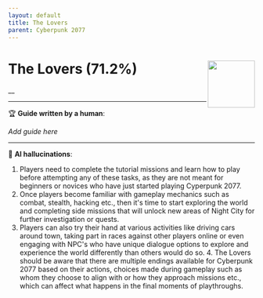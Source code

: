 ```yaml
---
layout: default
title: The Lovers
parent: Cyberpunk 2077
---
```


# The Lovers (71.2%) <img align="right" src="https://cdn.cloudflare.steamstatic.com/steamcommunity/public/images/apps/1091500/25bab7e2288262ad801664e62f241e2839edb457.jpg" width="96" height="96">

__

---

:trophy: **Guide written by a human**:

_Add guide here_

---

:robot: **AI hallucinations**:

1. Players need to complete the tutorial missions and learn how to play before attempting any of these tasks, as they are not meant for beginners or novices who have just started playing Cyperpunk 2077.
2. Once players become familiar with gameplay mechanics such as combat, stealth, hacking etc., then it's time to start exploring the world and completing side missions that will unlock new areas of Night City for further investigation or quests.
3. Players can also try their hand at various activities like driving cars around town, taking part in races against other players online or even engaging with NPC's who have unique dialogue options to explore and experience the world differently than others would do so. 4. The Lovers should be aware that there are multiple endings available for Cyberpunk 2077 based on their actions, choices made during gameplay such as whom they choose to align with or how they approach missions etc., which can affect what happens in the final moments of playthroughs.
